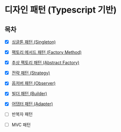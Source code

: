 # 디자인 패턴 (Typescript 기반)
## 목차
- [x] [싱글톤 패턴 (Singleton)](https://github.com/snghyun331/study-cs/blob/main/Design/singleton.md)
    
- [x] [팩토리 메서드 패턴 (Factory Method)](https://github.com/snghyun331/study-cs/blob/main/Design/factory_method.md)

- [x] [추상 팩토리 패턴 (Abstract Factory)](https://github.com/snghyun331/study-cs/blob/main/Design/abstract_factory.md)

- [x] [전략 패턴 (Strategy)](https://github.com/snghyun331/study-cs/blob/main/Design/strategy.md)

- [x] [옵저버 패턴 (Observer)](https://github.com/snghyun331/study-cs/blob/main/Design/observer.md)

- [x] [빌더 패턴 (Builder)](https://github.com/snghyun331/study-cs/blob/main/Design/builder.md)

- [x] [어댑터 패턴 (Adapter)](https://github.com/snghyun331/study-cs/blob/main/Design/adapter.md)

- [ ] 반복자 패턴

- [ ] MVC 패턴
